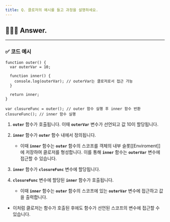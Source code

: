 ```yaml
---
title: Q. 클로저의 예시를 들고 과정을 설명하세요.
---
```


## 🧑🏻‍💻 Answer.
---

### ✅ 코드 예시

```tsx
function outer() {
  var outerVar = 10;

  function inner() {
    console.log(outerVar); // outerVar는 클로저로서 접근 가능
  }

  return inner;
}

var closureFunc = outer(); // outer 함수 실행 후 inner 함수 반환
closureFunc(); // inner 함수 실행
```

1. **`outer`** 함수가 호출됩니다. 이때 **`outerVar`** 변수가 선언되고 값 10이 할당됩니다.

2. **`inner`** 함수가 **`outer`** 함수 내에서 정의됩니다.
    - 이때 **`inner`** 함수는 **`outer`** 함수의 스코프를 객체의 내부 슬롯[[Enviroment]] 에 저장하여 클로저를 형성합니다. 이를 통해 **`inner`** 함수는 **`outerVar`** 변수에 접근할 수 있습니다.

3. **`inner`** 함수가 **`closureFunc`** 변수에 할당됩니다.

4. **`closureFunc`** 변수에 할당된 **`inner`** 함수가 호출됩니다. 

    - 이때 **`inner`** 함수는 **`outer`** 함수의 스코프에 있는 **`outerVar`** 변수에 접근하고 값을 출력합니다.

- 이처럼 클로저는 함수가 호출된 후에도 함수가 선언된 스코프의 변수에 접근할 수 있습니다.

